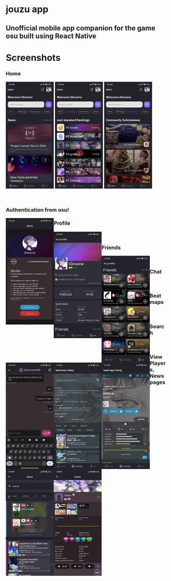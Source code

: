 # jouzu app
## Unofficial mobile app companion for the game osu built using React Native

# Screenshots
### Home
<a href="url"><img src="https://github.com/josephbinoy/jouzu/blob/main/assets/Screenshots/home.jpeg" width="30%" ></a>
<a href="url"><img src="https://github.com/josephbinoy/jouzu/blob/main/assets/Screenshots/rankings.jpeg" width="30%" ></a>
<a href="url"><img src="https://github.com/josephbinoy/jouzu/blob/main/assets/Screenshots/community.jpeg" width="30%" ></a>

<br>


### Authentication from osu!
<div width="100%">
<a href="url"><img src="https://github.com/josephbinoy/jouzu/blob/main/assets/Screenshots/auth.jpeg" align="left" width="30%" ></a>
</div>

### Profile
<a href="url"><img src="https://github.com/josephbinoy/jouzu/blob/main/assets/Screenshots/profile.jpeg" align="left" width="30%" ></a>

<br>

### Friends
<a href="url"><img src="https://github.com/josephbinoy/jouzu/blob/main/assets/Screenshots/friends.jpeg" align="left" width="30%" ></a>

<br>

### Chat
<a href="url"><img src="https://github.com/josephbinoy/jouzu/blob/main/assets/Screenshots/chat.jpeg" align="left" width="30%" ></a>

<br>

### Beatmaps
<a href="url"><img src="https://github.com/josephbinoy/jouzu/blob/main/assets/Screenshots/beatmaps_listing.jpeg" align="left" width="30%" ></a>
<a href="url"><img src="https://github.com/josephbinoy/jouzu/blob/main/assets/Screenshots/beatmap.jpeg" align="left" width="30%" ></a>

<br>

### Search
<img src="https://github.com/josephbinoy/jouzu/blob/main/assets/Screenshots/search.jpeg" align="left" width="30%" ></a>

<br>

### View Players, News pages
<a href="url"><img src="https://github.com/josephbinoy/jouzu/blob/main/assets/Screenshots/players.jpeg" align="left" width="30%" ></a>

<br>

